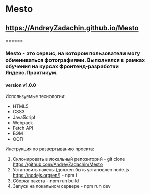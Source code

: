 # Mesto

## https://AndreyZadachin.github.io/Mesto

======

### Mesto - это сервис, на котором пользователи могу обмениваться фотографиями. Выполнялся в рамках обучения на курсах Фронтенд-разработки Яндекс.Практикум.

#### version v1.0.0

Используемые технологии:

- HTML5
- CSS3
- JavaScript
- Webpack
- Fetch API
- БЭМ
- ООП

Инструкция по развертыванию проекта:

1. Склонировать в локальный репозиторий - git clone https://github.com/AndreyZadachin/Mesto
2. Установить пакеты (должен быть установлен node.js <https://nodejs.org/en/>) - npm i
3. Сборка пакета - npm run build
4. Запуск на локальном сервере - npm run dev
